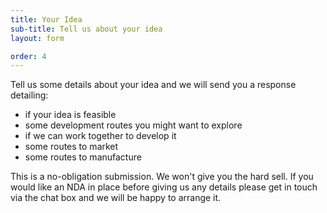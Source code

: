 ```yaml
---
title: Your Idea
sub-title: Tell us about your idea
layout: form

order: 4
---
```

Tell us some details about your idea and we will send you a response detailing:
- if your idea is feasible
- some development routes you might want to explore
- if we can work together to develop it
- some routes to market
- some routes to manufacture

This is a no-obligation submission. We won't give you the hard sell. If you would like an NDA in place before giving us any details please get in touch via the chat box and we will be happy to arrange it.